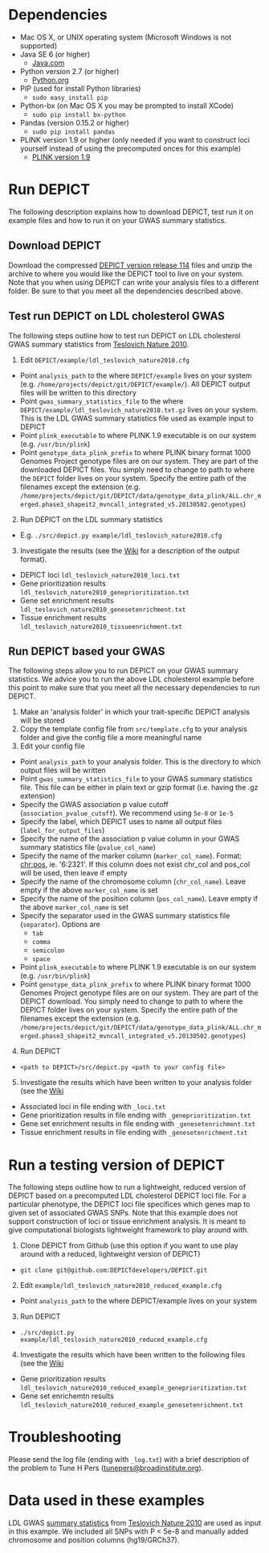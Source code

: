 # Dependencies
* Mac OS X, or UNIX operating system (Microsoft Windows is not supported)
* Java SE 6 (or higher)
  * [Java.com](https://www.java.com/en/download/)
* Python version 2.7 (or higher)
  * [Python.org](https://www.python.org/downloads/)
* PIP (used for install Python libraries)
  * `sudo easy_install pip` 
* Python-bx (on Mac OS X you may be prompted to install XCode)
  * `sudo pip install bx-python`   
* Pandas (version 0.15.2 or higher)
  * `sudo pip install pandas`
* PLINK version 1.9 or higher (only needed if you want to construct loci yourself instead of using the precomputed onces for this example)
  * [PLINK version 1.9](https://www.cog-genomics.org/plink2/) 


# Run DEPICT
The following description explains how to download DEPICT, test run it on example files and how to run it on your GWAS summary statistics.


## Download DEPICT
Download the compressed [DEPICT version release 114](http://www.broadinstitute.org/mpg/depict/depict_download/bundles/DEPICT_rel114.tar.gz) files and unzip the archive to where you would like the DEPICT tool to live on your system. Note that you when using DEPICT can write your analysis files to a different folder.  Be sure to that you meet all the dependencies described above.


## Test run DEPICT on LDL cholesterol GWAS
The following steps outline how to test run DEPICT on LDL cholesterol GWAS summary statistics from [Teslovich Nature 2010](http://www.nature.com/nature/journal/v466/n7307/full/nature09270.html). 

1. Edit `DEPICT/example/ldl_teslovich_nature2010.cfg`
  * Point `analysis_path` to the where `DEPICT/example` lives on your system (e.g. `/home/projects/depict/git/DEPICT/example/`).  All DEPICT output files will be written to this directory
  * Point `gwas_summary_statistics_file` to the where `DEPICT/example/ldl_teslovich_nature2010.txt.gz` lives on your system.  This is the LDL GWAS summary statistics file used as example input to DEPICT
  * Point `plink_executable` to where PLINK 1.9 executable is on our system (e.g. `/usr/bin/plink`)
  * Point `genotype_data_plink_prefix` to where PLINK binary format 1000 Genomes Project genotype files are on our system. They are part of the downloaded DEPICT files.  You simply need to change to path to where the `DEPICT` folder lives on your system.  Specify the entire path of the filenames except the extension (e.g. `/home/projects/depict/git/DEPICT/data/genotype_data_plink/ALL.chr_merged.phase3_shapeit2_mvncall_integrated_v5.20130502.genotypes`)
2. Run DEPICT on the LDL summary statistics
  * E.g. `./src/depict.py example/ldl_teslovich_nature2010.cfg`
3. Investigate the results (see the [Wiki](https://github.com/DEPICTdevelopers/DEPICT/wiki) for a description of the output format).
  * DEPICT loci `ldl_teslovich_nature2010_loci.txt`
  * Gene prioritization results `ldl_teslovich_nature2010_geneprioritization.txt`
  * Gene set enrichment results `ldl_teslovich_nature2010_genesetenrichment.txt`
  * Tissue enrichment results `ldl_teslovich_nature2010_tissueenrichment.txt`


## Run DEPICT based your GWAS
The following steps allow you to run DEPICT on your GWAS summary statistics. We advice you to run the above LDL cholesterol example before this point to make sure that you meet all the necessary dependencies to run DEPICT.

1. Make an 'analysis folder' in which your trait-specific DEPICT analysis will be stored
2. Copy the template config file from `src/template.cfg` to your analysis folder and give the config file a more meaningful name
3. Edit your config file
  * Point `analysis_path` to your analysis folder.  This is the directory to which output files will be written
  * Point `gwas_summary_statistics_file` to your GWAS summary statistics file.  This file can be either in plain text or gzip format (i.e. having the .gz extension)
  * Specify the GWAS association p value cutoff (`association_pvalue_cutoff`). We recommend using `5e-8` or `1e-5`
  * Specify the label, which DEPICT uses to name all output files (`label_for_output_files`)
  * Specify the name of the association p value column in your GWAS summary statistics file (`pvalue_col_name`)
  * Specify the name of the marker column (`marker_col_name`). Format: <chr:pos>, ie. '6:2321'.  If this column does not exist chr_col and pos_col will be used, then leave if empty
  * Specify the name of the chromosome column (`chr_col_name`).  Leave empty if the above `marker_col_name` is set
  * Specify the name of the position column (`pos_col_name`).  Leave empty if the above `marker_col_name` is set
  * Specify the separator used in the GWAS summary statistics file (`separator`). Options are
    * `tab`
    * `comma`
    * `semicolon`
    * `space`
  * Point `plink_executable` to where PLINK 1.9 executable is on our system (e.g. `/usr/bin/plink`)
  * Point `genotype_data_plink_prefix` to where PLINK binary format 1000 Genomes Project genotype files are on our system. They are part of the DEPICT download. You simply need to change to path to where the DEPICT folder lives on your system.  Specify the entire path of the filenames except the extension (e.g. `/home/projects/depict/git/DEPICT/data/genotype_data_plink/ALL.chr_merged.phase3_shapeit2_mvncall_integrated_v5.20130502.genotypes`)
4. Run DEPICT
  * `<path to DEPICT>/src/depict.py <path to your config file>`
5. Investigate the results which have been written to your analysis folder (see the [Wiki](https://github.com/DEPICTdevelopers/DEPICT/wiki)
  * Associated loci in file ending with `_loci.txt`
  * Gene prioritization results  in file ending with `_geneprioritization.txt`
  * Gene set enrichment results  in file ending with `_genesetenrichment.txt`
  * Tissue enrichment results in file ending with `_genesetenrichment.txt`


# Run a testing version of DEPICT
The following steps outline how to run a lightweight, reduced version of DEPICT based on a precomputed LDL cholesterol DEPICT loci file.  For a particular phenotype, the DEPICT loci file specifices which genes map to given set of associated GWAS SNPs.  Note that this example does not support construction of loci or tissue enrichment analysis.  It is meant to give computational biologists lightweight framework to play around with.

1. Clone DEPICT from Github (use this option if you want to use play around with a reduced, lightweight version of DEPICT)
  * `git clone git@github.com:DEPICTdevelopers/DEPICT.git`
2. Edit `example/ldl_teslovich_nature2010_reduced_example.cfg` 
  * Point `analysis_path` to the where DEPICT/example lives on your system
3. Run DEPICT 
  * `./src/depict.py example/ldl_teslovich_nature2010_reduced_example.cfg`
4. Investigate the results which have been written to the following files (see the [Wiki](https://github.com/DEPICTdevelopers/DEPICT/wiki)
  * Gene prioritization results `ldl_teslovich_nature2010_reduced_example_geneprioritization.txt`
  * Gene set enrichemtn results `ldl_teslovich_nature2010_reduced_example_genesetenrichment.txt`


# Troubleshooting
Please send the log file (ending with `_log.txt`) with a brief description of the problem to Tune H Pers (tunepers@broadinstitute.org).


# Data used in these examples

LDL GWAS [summary statistics](http://csg.sph.umich.edu/abecasis/public/lipids2010/) from [Teslovich Nature 2010](http://www.nature.com/nature/journal/v466/n7307/full/nature09270.html) are used as input in this example. We included all SNPs with P < 5e-8 and manually added chromosome and position columns (hg19/GRCh37).


